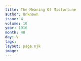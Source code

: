 ```yaml
---
title: The Meaning Of Misfortune
author: Unknown
issue: 4
volume: 10
year: 1916
month: 40
day: V
tags:
layout: page.njk
image:
---
```





